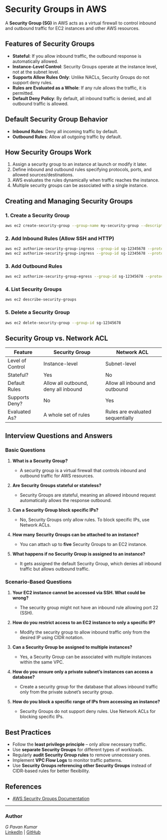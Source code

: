 # Security Groups in AWS

A **Security Group (SG)** in AWS acts as a virtual firewall to control inbound and outbound traffic for EC2 instances and other AWS resources.

## Features of Security Groups
- **Stateful**: If you allow inbound traffic, the outbound response is automatically allowed.
- **Instance-Level Control**: Security Groups operate at the instance level, not at the subnet level.
- **Supports Allow Rules Only**: Unlike NACLs, Security Groups do not support deny rules.
- **Rules are Evaluated as a Whole**: If any rule allows the traffic, it is permitted.
- **Default Deny Policy**: By default, all inbound traffic is denied, and all outbound traffic is allowed.

## Default Security Group Behavior
- **Inbound Rules**: Deny all incoming traffic by default.
- **Outbound Rules**: Allow all outgoing traffic by default.

## How Security Groups Work
1. Assign a security group to an instance at launch or modify it later.
2. Define inbound and outbound rules specifying protocols, ports, and allowed sources/destinations.
3. AWS evaluates the rules dynamically when traffic reaches the instance.
4. Multiple security groups can be associated with a single instance.

## Creating and Managing Security Groups
### 1. Create a Security Group
```sh
aws ec2 create-security-group --group-name my-security-group --description "My security group" --vpc-id vpc-12345678
```

### 2. Add Inbound Rules (Allow SSH and HTTP)
```sh
aws ec2 authorize-security-group-ingress --group-id sg-12345678 --protocol tcp --port 22 --cidr 0.0.0.0/0
aws ec2 authorize-security-group-ingress --group-id sg-12345678 --protocol tcp --port 80 --cidr 0.0.0.0/0
```

### 3. Add Outbound Rules
```sh
aws ec2 authorize-security-group-egress --group-id sg-12345678 --protocol all --port all --cidr 0.0.0.0/0
```

### 4. List Security Groups
```sh
aws ec2 describe-security-groups
```

### 5. Delete a Security Group
```sh
aws ec2 delete-security-group --group-id sg-12345678
```

## Security Group vs. Network ACL
| Feature           | Security Group | Network ACL |
|------------------|---------------|-------------|
| Level of Control | Instance-level | Subnet-level |
| Stateful?        | Yes | No |
| Default Rules    | Allow all outbound, deny all inbound | Allow all inbound and outbound |
| Supports Deny?   | No | Yes |
| Evaluated As?    | A whole set of rules | Rules are evaluated sequentially |

## Interview Questions and Answers
### Basic Questions
1. **What is a Security Group?**
   - A security group is a virtual firewall that controls inbound and outbound traffic for AWS resources.

2. **Are Security Groups stateful or stateless?**
   - Security Groups are stateful, meaning an allowed inbound request automatically allows the response outbound.

3. **Can a Security Group block specific IPs?**
   - No, Security Groups only allow rules. To block specific IPs, use Network ACLs.

4. **How many Security Groups can be attached to an instance?**
   - You can attach up to **five** Security Groups to an EC2 instance.

5. **What happens if no Security Group is assigned to an instance?**
   - It gets assigned the default Security Group, which denies all inbound traffic but allows outbound traffic.

### Scenario-Based Questions
1. **Your EC2 instance cannot be accessed via SSH. What could be wrong?**
   - The security group might not have an inbound rule allowing port 22 (SSH).

2. **How do you restrict access to an EC2 instance to only a specific IP?**
   - Modify the security group to allow inbound traffic only from the desired IP using CIDR notation.

3. **Can a Security Group be assigned to multiple instances?**
   - Yes, a Security Group can be associated with multiple instances within the same VPC.

4. **How do you ensure only a private subnet’s instances can access a database?**
   - Create a security group for the database that allows inbound traffic only from the private subnet’s security group.

5. **How do you block a specific range of IPs from accessing an instance?**
   - Security Groups do not support deny rules. Use Network ACLs for blocking specific IPs.

## Best Practices
- Follow the **least privilege principle** – only allow necessary traffic.
- Use **separate Security Groups** for different types of workloads.
- Regularly **audit Security Group rules** to remove unnecessary ones.
- Implement **VPC Flow Logs** to monitor traffic patterns.
- Use **Security Groups referencing other Security Groups** instead of CIDR-based rules for better flexibility.

## References
- [AWS Security Groups Documentation](https://docs.aws.amazon.com/vpc/latest/userguide/VPC_SecurityGroups.html)

---
### Author
*G Pavan Kumar*  
[LinkedIn](https://linkedin.com/in/gajulapavankumar27) | [GitHub](https://github.com/MrSRE/GPavanKumar)

